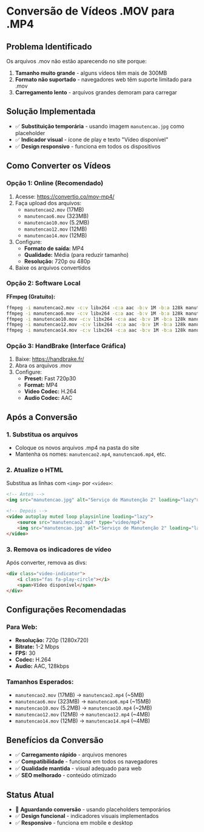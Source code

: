 # Conversão de Vídeos .MOV para .MP4

## Problema Identificado
Os arquivos .mov não estão aparecendo no site porque:
1. **Tamanho muito grande** - alguns vídeos têm mais de 300MB
2. **Formato não suportado** - navegadores web têm suporte limitado para .mov
3. **Carregamento lento** - arquivos grandes demoram para carregar

## Solução Implementada
- ✅ **Substituição temporária** - usando imagem `manutencao.jpg` como placeholder
- ✅ **Indicador visual** - ícone de play e texto "Vídeo disponível"
- ✅ **Design responsivo** - funciona em todos os dispositivos

## Como Converter os Vídeos

### Opção 1: Online (Recomendado)
1. Acesse: https://convertio.co/mov-mp4/
2. Faça upload dos arquivos:
   - `manutencao2.mov` (17MB)
   - `manutencao6.mov` (323MB)
   - `manutencao10.mov` (5.2MB)
   - `manutencao12.mov` (12MB)
   - `manutencao14.mov` (12MB)
3. Configure:
   - **Formato de saída:** MP4
   - **Qualidade:** Média (para reduzir tamanho)
   - **Resolução:** 720p ou 480p
4. Baixe os arquivos convertidos

### Opção 2: Software Local
**FFmpeg (Gratuito):**
```bash
ffmpeg -i manutencao2.mov -c:v libx264 -c:a aac -b:v 1M -b:a 128k manutencao2.mp4
ffmpeg -i manutencao6.mov -c:v libx264 -c:a aac -b:v 1M -b:a 128k manutencao6.mp4
ffmpeg -i manutencao10.mov -c:v libx264 -c:a aac -b:v 1M -b:a 128k manutencao10.mp4
ffmpeg -i manutencao12.mov -c:v libx264 -c:a aac -b:v 1M -b:a 128k manutencao12.mp4
ffmpeg -i manutencao14.mov -c:v libx264 -c:a aac -b:v 1M -b:a 128k manutencao14.mp4
```

### Opção 3: HandBrake (Interface Gráfica)
1. Baixe: https://handbrake.fr/
2. Abra os arquivos .mov
3. Configure:
   - **Preset:** Fast 720p30
   - **Format:** MP4
   - **Video Codec:** H.264
   - **Audio Codec:** AAC

## Após a Conversão

### 1. Substitua os arquivos
- Coloque os novos arquivos .mp4 na pasta do site
- Mantenha os nomes: `manutencao2.mp4`, `manutencao6.mp4`, etc.

### 2. Atualize o HTML
Substitua as linhas com `<img>` por `<video>`:

```html
<!-- Antes -->
<img src="manutencao.jpg" alt="Serviço de Manutenção 2" loading="lazy">

<!-- Depois -->
<video autoplay muted loop playsinline loading="lazy">
    <source src="manutencao2.mp4" type="video/mp4">
    <img src="manutencao.jpg" alt="Serviço de Manutenção 2" loading="lazy">
</video>
```

### 3. Remova os indicadores de vídeo
Após converter, remova as divs:
```html
<div class="video-indicator">
    <i class="fas fa-play-circle"></i>
    <span>Vídeo disponível</span>
</div>
```

## Configurações Recomendadas

### Para Web:
- **Resolução:** 720p (1280x720)
- **Bitrate:** 1-2 Mbps
- **FPS:** 30
- **Codec:** H.264
- **Audio:** AAC, 128kbps

### Tamanhos Esperados:
- `manutencao2.mov` (17MB) → `manutencao2.mp4` (~5MB)
- `manutencao6.mov` (323MB) → `manutencao6.mp4` (~15MB)
- `manutencao10.mov` (5.2MB) → `manutencao10.mp4` (~2MB)
- `manutencao12.mov` (12MB) → `manutencao12.mp4` (~4MB)
- `manutencao14.mov` (12MB) → `manutencao14.mp4` (~4MB)

## Benefícios da Conversão
- ✅ **Carregamento rápido** - arquivos menores
- ✅ **Compatibilidade** - funciona em todos os navegadores
- ✅ **Qualidade mantida** - visual adequado para web
- ✅ **SEO melhorado** - conteúdo otimizado

## Status Atual
- 🔄 **Aguardando conversão** - usando placeholders temporários
- ✅ **Design funcional** - indicadores visuais implementados
- ✅ **Responsivo** - funciona em mobile e desktop
